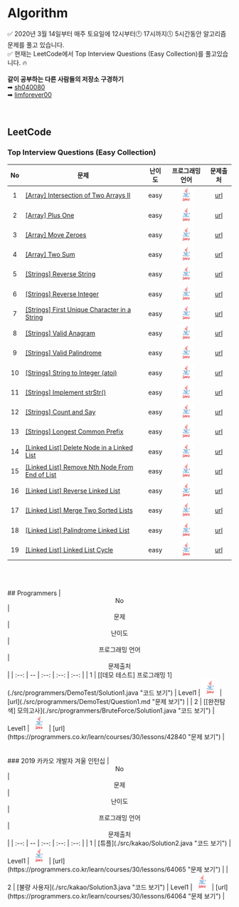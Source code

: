 # Algorithm
✅ 2020년 3월 14일부터 매주 토요일에 12시부터🕛 17시까지🕔 5시간동안 알고리즘 문제를 풀고 있습니다.  
✅ 현재는 LeetCode에서 Top Interview Questions (Easy Collection)를 풀고있습니다. 🔥
<br/>
<br/>
**같이 공부하는 다른 사람들의 저장소 구경하기**  
➡ [sh040080](https://github.com/sh040080/Leetcode)  
➡ [limforever00](https://github.com/limforever00/leetcode)
<br/>
<br/>
<br/>  
## LeetCode
### Top Interview Questions (Easy Collection)
| <center>No</center> | <center>문제</center> | <center>난이도</center> | <center>프로그래밍 언어</center> | <center>문제출처</center> |
| :--: | -- | :--: | :--: | :--: |
| 1 | [[Array] Intersection of Two Arrays II](./src/leet/Array/Solution6.java "코드 보기") | easy | <img src=".\img\java.png" alt="Java" height="36" /> | [url](https://leetcode.com/explore/featured/card/top-interview-questions-easy/92/array/674/ "문제 보기") |
| 2 | [[Array] Plus One](./src/leet/Array/Solution7.java "코드 보기") | easy | <img src=".\img\java.png" alt="Java" height="36" /> | [url](https://github.com/LydiaYoon/Java-Algolithm/blob/master/src/leet/Array/Solution6.java "문제 보기") |
| 3 | [[Array] Move Zeroes](./src/leet/Array/Solution8.java "코드 보기") | easy | <img src=".\img\java.png" alt="Java" height="36" /> | [url](https://leetcode.com/explore/featured/card/top-interview-questions-easy/92/array/567/ "문제 보기") |
| 4 | [[Array] Two Sum](./src/leet/Array/Solution9.java "코드 보기") | easy | <img src=".\img\java.png" alt="Java" height="36" /> | [url](https://leetcode.com/explore/featured/card/top-interview-questions-easy/92/array/546/ "문제 보기") |
| 5 | [[Strings] Reverse String](./src/leet/String/Solution1.java "코드 보기") | easy | <img src=".\img\java.png" alt="Java" height="36" /> | [url](https://leetcode.com/explore/featured/card/top-interview-questions-easy/127/strings/879/ "문제 보기") |
| 6 | [[Strings] Reverse Integer](./src/leet/String/Solution2.java "코드 보기") | easy | <img src=".\img\java.png" alt="Java" height="36" /> | [url](https://leetcode.com/explore/featured/card/top-interview-questions-easy/127/strings/880/ "문제 보기") |
| 7 | [[Strings] First Unique Character in a String](./src/leet/String/Solution3.java "코드 보기") | easy | <img src=".\img\java.png" alt="Java" height="36" /> | [url](https://leetcode.com/explore/featured/card/top-interview-questions-easy/127/strings/881/ "문제 보기") |
| 8 | [[Strings] Valid Anagram](./src/leet/String/Solution4.java "코드 보기") | easy | <img src=".\img\java.png" alt="Java" height="36" /> | [url](https://leetcode.com/explore/featured/card/top-interview-questions-easy/127/strings/882/ "문제 보기") |
| 9 | [[Strings] Valid Palindrome](./src/leet/String/Solution5.java "코드 보기") | easy | <img src=".\img\java.png" alt="Java" height="36" /> | [url](https://leetcode.com/explore/featured/card/top-interview-questions-easy/127/strings/883/ "문제 보기") |
| 10 | [[Strings] String to Integer (atoi)](./src/leet/String/Solution6.java "코드 보기") | easy | <img src=".\img\java.png" alt="Java" height="36" /> | [url](https://leetcode.com/explore/featured/card/top-interview-questions-easy/127/strings/884/ "문제 보기") |
| 11 | [[Strings] Implement strStr()](./src/leet/String/Solution7.java "코드 보기") | easy | <img src=".\img\java.png" alt="Java" height="36" /> | [url](https://leetcode.com/explore/featured/card/top-interview-questions-easy/127/strings/885/ "문제 보기") |
| 12 | [[Strings] Count and Say](./src/leet/String/Solution8.java "코드 보기") | easy | <img src=".\img\java.png" alt="Java" height="36" /> | [url](https://leetcode.com/explore/featured/card/top-interview-questions-easy/127/strings/886/ "문제 보기") |
| 13 | [[Strings] Longest Common Prefix](./src/leet/String/Solution9.java "코드 보기") | easy | <img src=".\img\java.png" alt="Java" height="36" /> | [url](https://leetcode.com/explore/featured/card/top-interview-questions-easy/127/strings/887/ "문제 보기") |
| 14 | [[Linked List] Delete Node in a Linked List](./src/leet/LinkedList/Solution1.java "코드 보기") | easy | <img src=".\img\java.png" alt="Java" height="36" /> | [url](https://leetcode.com/explore/featured/card/top-interview-questions-easy/93/linked-list/553/ "문제 보기") |
| 15 | [[Linked List] Remove Nth Node From End of List](./src/leet/LinkedList/Solution2.java "코드 보기") | easy | <img src=".\img\java.png" alt="Java" height="36" /> | [url](https://leetcode.com/explore/featured/card/top-interview-questions-easy/93/linked-list/603/ "문제 보기") |
| 16 | [[Linked List] Reverse Linked List](./src/leet/LinkedList/Solution3.java "코드 보기") | easy | <img src=".\img\java.png" alt="Java" height="36" /> | [url](https://leetcode.com/explore/featured/card/top-interview-questions-easy/93/linked-list/560/ "문제 보기") |
| 17 | [[Linked List] Merge Two Sorted Lists](./src/leet/LinkedList/Solution4.java "코드 보기") | easy | <img src=".\img\java.png" alt="Java" height="36" /> | [url](https://leetcode.com/explore/featured/card/top-interview-questions-easy/93/linked-list/771/ "문제 보기") |
| 18 | [[Linked List] Palindrome Linked List](./src/leet/LinkedList/Solution5.java "코드 보기") | easy | <img src=".\img\java.png" alt="Java" height="36" /> | [url](https://leetcode.com/explore/featured/card/top-interview-questions-easy/93/linked-list/772/ "문제 보기") |
| 19 | [[Linked List] Linked List Cycle](./src/leet/LinkedList/Solution6.java "코드 보기") | easy | <img src=".\img\java.png" alt="Java" height="36" /> | [url](https://leetcode.com/explore/featured/card/top-interview-questions-easy/93/linked-list/773/ "문제 보기") |
<br/>
<br/>
<br/>  
## Programmers  
| <center>No</center> | <center>문제</center> | <center>난이도</center> | <center>프로그래밍 언어</center> | <center>문제출처</center> |
| :--: | -- | :--: | :--: | :--: |
| 1 | [[데모 테스트] 프로그래밍 1](./src/programmers/DemoTest/Solution1.java "코드 보기") | Level1 | <img src=".\img\java.png" alt="Java" height="36" /> | [url](./src/programmers/DemoTest/Question1.md "문제 보기") |
| 2 | [[완전탐색] 모의고사](./src/programmers/BruteForce/Solution1.java "코드 보기") | Level1 | <img src=".\img\java.png" alt="Java" height="36" /> | [url](https://programmers.co.kr/learn/courses/30/lessons/42840 "문제 보기") |
<br/>
<br/>
<br/>  
### 2019 카카오 개발자 겨울 인턴십  
| <center>No</center> | <center>문제</center> | <center>난이도</center> | <center>프로그래밍 언어</center> | <center>문제출처</center> |
| :--: | -- | :--: | :--: | :--: |
| 1 | [튜플](./src/kakao/Solution2.java "코드 보기") | Level1 | <img src=".\img\java.png" alt="Java" height="36" /> | [url](https://programmers.co.kr/learn/courses/30/lessons/64065 "문제 보기") |
| 2 | [불량 사용자](./src/kakao/Solution3.java "코드 보기") | Level1 | <img src=".\img\java.png" alt="Java" height="36" /> | [url](https://programmers.co.kr/learn/courses/30/lessons/64064 "문제 보기") |

